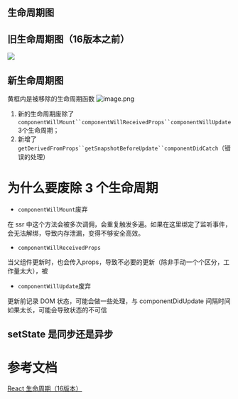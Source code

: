 ## 生命周期图
## 旧生命周期图（16版本之前）
![](https://cdn.nlark.com/yuque/0/2022/png/12949875/1653300815668-3343e9ac-c78e-4ab4-bc70-2c18297ea2ca.png#clientId=ub6bd15b6-9857-4&crop=0&crop=0&crop=1&crop=1&from=paste&id=ubfd23e29&margin=%5Bobject%20Object%5D&originHeight=732&originWidth=696&originalType=url&ratio=1&rotation=0&showTitle=false&status=done&style=none&taskId=u458bd032-dad9-43ba-977c-0db91732a38&title=)
## 新生命周期图
黄框内是被移除的生命周期函数
![image.png](https://cdn.nlark.com/yuque/0/2022/png/12949875/1653308946889-8f2730c1-2b2b-4636-b532-feb6400d09aa.png#clientId=ub6bd15b6-9857-4&crop=0&crop=0&crop=1&crop=1&from=paste&height=838&id=u555081d0&margin=%5Bobject%20Object%5D&name=image.png&originHeight=838&originWidth=948&originalType=binary&ratio=1&rotation=0&showTitle=false&size=237919&status=done&style=none&taskId=u2241b9ea-30c2-4537-82ec-179278c3ae4&title=&width=948)

1. 新的生命周期废除了	`componentWillMount``componentWillReceivedProps``componentWillUpdate` 3个生命周期；
1. 新增了`getDerivedFromProps``getSnapshotBeforeUpdate``componentDidCatch`（错误的处理）
# 为什么要废除 3 个生命周期

- `componentWillMount`废弃

在 ssr 中这个方法会被多次调佣，会重复触发多遍。如果在这里绑定了监听事件，会无法解绑，导致内存泄漏，变得不够安全高效。

- `componentWillReceivedProps`

当父组件更新时，也会传入props，导致不必要的更新（除非手动一个个区分，工作量太大），被

- `componentWillUpdate`废弃

更新前记录 DOM 状态，可能会做一些处理，与 componentDidUpdate 间隔时间如果太长，可能会导致状态的不可信
## setState 是同步还是异步

# 参考文档
[React 生命周期（16版本）](https://segmentfault.com/a/1190000016617400?utm_source=sf-similar-article)

















